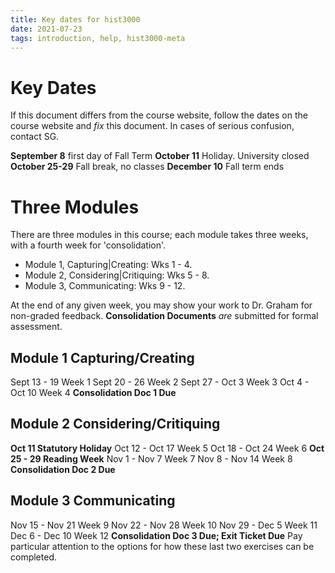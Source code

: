 ```yaml
---
title: Key dates for hist3000
date: 2021-07-23
tags: introduction, help, hist3000-meta
---
```


# Key Dates

If this document differs from the course website, follow the dates on the course website and _fix_ this document. In cases of serious confusion, contact SG.

**September 8** first day of Fall Term
**October 11** Holiday. University closed
**October 25-29** Fall break, no classes
**December 10** Fall term ends

# Three Modules

There are three modules in this course; each module takes three weeks, with a fourth week for 'consolidation'.

-   Module 1, Capturing|Creating: Wks 1 - 4.
-   Module 2, Considering|Critiquing: Wks 5 - 8.
-   Module 3, Communicating: Wks 9 - 12.

At the end of any given week, you may show your work to Dr. Graham for non-graded feedback. **Consolidation Documents** _are_ submitted for formal assessment.

## Module 1 Capturing/Creating
Sept 13 - 19 Week 1
Sept 20 - 26  Week 2
Sept 27 - Oct 3 Week 3
Oct 4 - Oct 10 Week 4 **Consolidation Doc 1 Due**

## Module 2 Considering/Critiquing
**Oct 11 Statutory Holiday**
Oct 12 - Oct 17 Week 5
Oct 18 - Oct 24 Week 6
**Oct 25 - 29 Reading Week**
Nov 1 - Nov 7 Week 7
Nov 8 - Nov 14 Week 8 **Consolidation Doc 2 Due**

## Module 3 Communicating
Nov 15 - Nov 21 Week 9
Nov 22 - Nov 28 Week 10
Nov 29 - Dec 5 Week 11
Dec 6 - Dec 10 Week 12  **Consolidation Doc 3 Due; Exit Ticket Due** Pay particular attention to the options for how these last two exercises can be completed. 